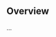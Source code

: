 <!-- Note: Please must use one of our issue templates to file an issue! 🛑 -->
<!-- 👉 https://github.com/JoshuaKGoldberg/wifi-share-link/issues/new/choose 👈 -->
<!-- **Issues that should have been filed with a template will be closed without action, and we will ask you to use a template.** -->

<!-- This blank issue template is only for issues that don't fit any of the templates. -->

## Overview

...
